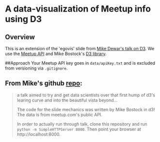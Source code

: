 # A data-visualization of Meetup info using D3
## Overview
This is an extension of the 'egovis' slide from [Mike Dewar's talk on D3][dcon]. We use the [Meetup API][meet] and Mike Bostock's [D3 library][d3]. 

##Approach
Your Meetup API key goes in `data/apiKey.txt` and is excluded from versioning via `.gitignore`.  

## From Mike's github [repo][dewar]: 
>a talk aimed to try and get data scientists over that first hump of d3's learing curve and into the beautiful vista beyond...
>
>The code for the slide mechanics was written by Mike Bostock in d3! The data is from meetup.com's public API.
>
>In order to actually run through talk, clone this repository and run `python -m SimpleHTTPServer 8000`. Then point your browser at http://localhost:8000.

[dewar]: https://github.com/mikedewar/d3talk
[dcon]: http://vimeo.com/35005701
[meet]: http://www.meetup.com/meetup_api/docs/members/
[d3]: http://d3js.org/
